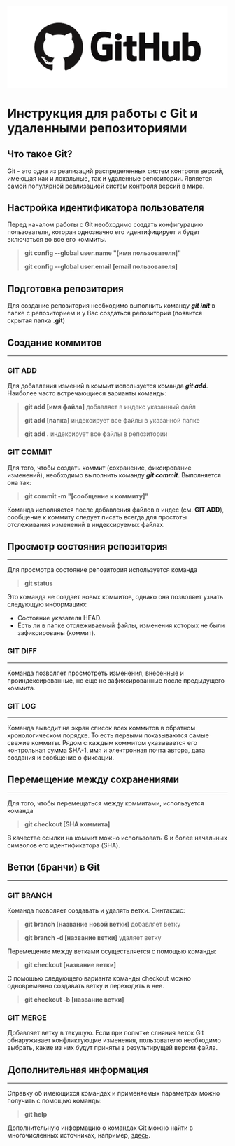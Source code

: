 ![Git Logo](/images/Git.png "Git Logo")

# Инструкция для работы с Git и удаленными репозиториями

## Что такое Git?
Git - это одна из реализаций распределенных систем контроля версий, имеющая как и локальные, так и удаленные репозитории. Является самой популярной реализацией систем контроля версий в мире.

## Настройка идентификатора пользователя 

Перед началом работы с Git необходимо создать конфигурацию пользователя, которая однозначно его идентифицирует и будет включаться во все его коммиты.

>**git config --global user.name "[имя пользователя]"**
>
>**git config --global user.email [email пользователя]**

## Подготовка репозитория
Для создание репозитория необходимо выполнить команду ***git init***  в папке с репозиторием и у Вас создаться репозиторий (появится скрытая папка **.git**)

## Создание коммитов
---

### GIT ADD
Для добавления измений в коммит используется команда ***git add***. Наиболее часто встречающиеся варианты команды: 
>**git add [имя файла]** добавляет в индекс указанный файл 
>
>**git add [папка]** индексирует все файлы в указанной папке
>
>**git add .** индексирует все файлы в репозитории

### GIT COMMIT
Для того, чтобы создать коммит (сохранение, фиксирование изменений), необходимо выполнить команду ***git commit***. Выполняется она так: 
> **git commit -m "[сообщение к коммиту]"** 

Команда исполняется после добавления файлов в индес (см. **GIT ADD**), сообщение к коммиту следует писать всегда для простоты отслеживания изменений в индексируемых файлах.



## Просмотр состояния репозитория
---
Для просмотра состояние репозитория используется команда 
>**git status**

Это команда не создает новых коммитов, однако она позволяет узнать следующую информацию:
* Состояние указателя HEAD.
* Есть ли в папке отслеживаемый файлы, изменения которых не были зафиксированы (коммит).

### GIT DIFF
----
Команда позволяет просмотреть изменения, внесенные и проиндексированные, но еще не зафиксированные после предыдущего коммита.

### GIT LOG
----
Команда выводит на экран список всех коммитов в обратном хронологическом порядке. То есть первыми показываются самые свежие коммиты. Рядом с каждым коммитом указывается его контрольная сумма SHA-1, имя и электронная почта автора, дата создания и сообщение о фиксации.


## Перемещение между сохранениями
---
Для того, чтобы перемещаться между коммитами, используется команда 
>**git checkout [SHA коммита]**

В качестве ссылки на коммит можно использовать 6 и более начальных символов его идентификатора (SHA).

## Ветки (бранчи) в Git
---

### GIT BRANCH

Команда позволяет создавать и удалять ветки. Синтаксис:
> **git branch [название новой ветки]** добавляет ветку
>
> **git branch -d [название ветки]** удаляет ветку

Перемещение между ветками осуществляется с помощью команды:

> **git checkout [название ветки]**

С помощью следующего варианта команды checkout можно одновременно создавать ветку и переходить в нее.

> **git checkout -b [название ветки]**

### GIT MERGE

Добавляет ветку в текущую. Если при попытке слияния веток Git обнаруживает конфликтующие изменения, пользователю необходимо выбрать, какие из них будут приняты в результирущей версии файла.

## Дополнительная информация
---
Справку об имеющихся командах и применяемых параметрах можно получить с помощью команды:

> **git help**


Дополнительную информацию о командах Git можно найти в многочисленных источниках, например, [здесь](https://github.com/git-guides).


